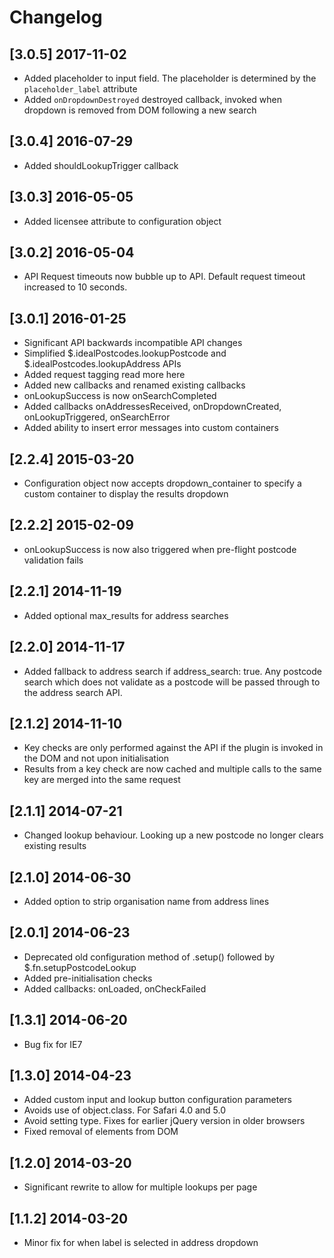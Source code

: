 # Changelog

## [3.0.5] 2017-11-02
- Added placeholder to input field. The placeholder is determined by the `placeholder_label` attribute
- Added `onDropdownDestroyed` destroyed callback, invoked when dropdown is removed from DOM following a new search

## [3.0.4] 2016-07-29
- Added shouldLookupTrigger callback

## [3.0.3] 2016-05-05
- Added licensee attribute to configuration object

## [3.0.2] 2016-05-04
- API Request timeouts now bubble up to API. Default request timeout increased to 10 seconds.

## [3.0.1] 2016-01-25
- Significant API backwards incompatible API changes
- Simplified $.idealPostcodes.lookupPostcode and $.idealPostcodes.lookupAddress APIs
- Added request tagging read more here
- Added new callbacks and renamed existing callbacks
- onLookupSuccess is now onSearchCompleted
- Added callbacks onAddressesReceived, onDropdownCreated, onLookupTriggered, onSearchError
- Added ability to insert error messages into custom containers

## [2.2.4] 2015-03-20
- Configuration object now accepts dropdown_container to specify a custom container to display the results dropdown

## [2.2.2] 2015-02-09
- onLookupSuccess is now also triggered when pre-flight postcode validation fails

## [2.2.1] 2014-11-19
- Added optional max_results for address searches

## [2.2.0] 2014-11-17
- Added fallback to address search if address_search: true. Any postcode search which does not validate as a postcode will be passed through to the address search API.

## [2.1.2] 2014-11-10
- Key checks are only performed against the API if the plugin is invoked in the DOM and not upon initialisation
- Results from a key check are now cached and multiple calls to the same key are merged into the same request

## [2.1.1] 2014-07-21
- Changed lookup behaviour. Looking up a new postcode no longer clears existing results

## [2.1.0] 2014-06-30
- Added option to strip organisation name from address lines

## [2.0.1] 2014-06-23
- Deprecated old configuration method of .setup() followed by $.fn.setupPostcodeLookup
- Added pre-initialisation checks
- Added callbacks: onLoaded, onCheckFailed

## [1.3.1] 2014-06-20
- Bug fix for IE7

## [1.3.0] 2014-04-23
- Added custom input and lookup button configuration parameters
- Avoids use of object.class. For Safari 4.0 and 5.0
- Avoid setting type. Fixes for earlier jQuery version in older browsers
- Fixed removal of elements from DOM

## [1.2.0] 2014-03-20
- Significant rewrite to allow for multiple lookups per page

## [1.1.2] 2014-03-20

- Minor fix for when label is selected in address dropdown
